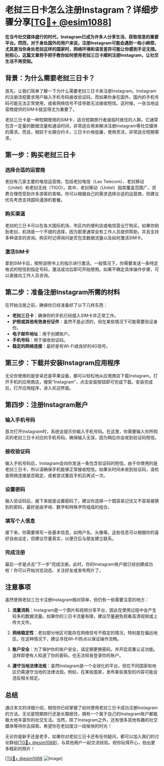 # 老挝三日卡怎么注册Instagram？详细步骤分享[[TG💪+ @esim1088](https://t.me/s/esim1088)]

**在当今社交媒体盛行的时代，Instagram已成为许多人分享生活、获取信息的重要平台。然而，对于身处国外的用户来说，注册Instagram可能会遇到一些小麻烦，尤其是当你身处老挝这样的国家时，网络环境和语言差异可能让你感到手足无措。别担心，这篇文章将手把手教你如何使用老挝三日卡顺利注册Instagram，让社交生活不再受阻。**

## 背景：为什么需要老挝三日卡？

首先，让我们简单了解一下为什么需要老挝三日卡来注册Instagram。Instagram的注册流程要求用户输入手机号码接收验证码，而如果你身在国外，国内的手机号码可能无法正常使用，或者网络信号不佳导致无法接收短信。这时候，一张当地运营商提供的SIM卡就显得尤为重要了。

老挝三日卡是一种短期使用的SIM卡，适合短期旅行者或临时居住的人群。它通常包含一定量的数据流量和通话时间，非常适合用来解决注册Instagram等社交媒体的需求。而且，相较于长期合约卡，三日卡价格低廉，使用灵活，非常适合短期需求。

## 第一步：购买老挝三日卡

### 选择合适的运营商
老挝有几家主要的电信运营商，包括老挝电信（Lao Telecom）、老挝移动（Unitel）和老挝无线（TIGO）。其中，老挝移动（Unitel）因其覆盖范围广、资费合理而受到许多游客的青睐。你可以根据自己的需求选择合适的运营商，但建议优先考虑支持国际漫游的套餐。

### 购买渠道
老挝的三日卡可以在各大国际机场、市区内的便利店或电信营业厅购买。如果你刚到老挝，机场是一个不错的选择，因为那里通常会有工作人员提供帮助，并且支持多种语言的咨询。购买时记得询问是否包含数据流量以及如何激活SIM卡。

### 激活SIM卡
拿到SIM卡后，按照说明书上的指示进行激活。一般情况下，你需要发送一条特定格式的短信到指定号码，激活成功后即可开始使用。如果不确定具体操作步骤，可以直接向工作人员咨询。

## 第二步：准备注册Instagram所需的材料

在开始注册之前，确保你已经准备好了以下几样东西：
- **老挝三日卡**：确保你的手机已经插入SIM卡并正常工作。
- **护照或其他有效身份证件**：虽然不是必须的，但在某些情况下可能需要验证身份。
- **电子邮件地址**：用于创建账户。
- **手机号码**：用于接收验证码。
- **稳定的网络连接**：最好是有Wi-Fi或良好的4G信号。

## 第三步：下载并安装Instagram应用程序

无论你使用的是安卓还是苹果设备，都可以轻松地从应用商店下载Instagram。打开手机的应用商店，搜索“Instagram”，点击安装按钮即可完成下载。安装完成后，打开应用程序，进入欢迎界面。

## 第四步：注册Instagram账户

### 输入手机号码
首次打开Instagram时，系统会提示你输入手机号码。在这里，你需要输入你所购买的老挝三日卡对应的手机号码。确保输入无误，因为稍后你会收到验证码短信。

### 接收验证码
输入手机号码后，Instagram会向你发送一条包含验证码的短信。由于你使用的是老挝三日卡，所以请确保手机能够正常接收短信。如果长时间未收到验证码，请检查网络连接是否稳定，或者尝试重启手机后再试一次。

### 设置密码
输入验证码后，接下来就是设置密码了。建议你选择一个既容易记住又不容易被猜到的密码，最好是由字母、数字和特殊字符组成的组合。

### 填写个人信息
接下来，你需要填写一些基本信息，如用户名、头像等。这些信息可以根据你的喜好自由设定，但建议尽量真实，以便日后与朋友建立联系。

### 完成注册
最后一步是点击“下一步”完成注册。此时，你的Instagram账户就已经创建成功啦！你可以开始浏览动态、关注好友或发布照片了。

## 注意事项

虽然使用老挝三日卡注册Instagram相对简单，但仍有一些需要注意的地方：

1. **流量消耗**：Instagram是一个图片和视频分享平台，因此在使用过程中会产生较多的数据流量。如果你的三日卡流量有限，建议尽量避免观看高清视频或上传大文件。
   
2. **网络稳定性**：老挝部分地区可能存在网络信号不稳定的情况，特别是在偏远地区。在这种情况下，建议寻找Wi-Fi热点以保证操作流畅。

3. **账户安全**：为了保护你的账户安全，请定期更换密码，并开启双重认证功能。这样即使有人知道了你的密码，也无法轻易登录你的账户。

4. **遵守当地法律法规**：虽然Instagram是一个全球化的平台，但在不同国家和地区仍需遵守当地的法律法规。例如，在某些国家，发布某些类型的内容可能会违反相关规定。

## 总结

通过本文的详细介绍，相信你已经掌握了如何使用老挝三日卡成功注册Instagram的方法。无论是短期旅行还是长期居住，拥有一个属于自己的Instagram账户都能极大地丰富你的社交生活。当然，除了Instagram之外，还有很多其他有趣的社交媒体等待你去探索。希望你在老挝度过一段愉快的时光！

无论你是新手还是老手，如果你对老挝三日卡还有任何疑问，都可以加入我们的讨论群组[[TG💪+ @esim1088](https://t.me/s/esim1088)]，与其他用户一起交流经验。祝你玩得开心，拍出更多精彩的照片！

[[TG💪+ @esim1088](https://t.me/s/esim1088) ![Image](https://i.postimg.cc/4NQfJmqS/Snipaste-2025-05-13-00-14-12.png)]